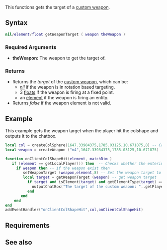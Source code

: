 This functions gets the target of a [custom weapon](/Element/Weapon.md "wikilink").

Syntax
------

``` lua
nil/element/float getWeaponTarget ( weapon theWeapon )
```

### Required Arguments

-   **theWeapon:** The weapon to get the target of.

### Returns

-   Returns the *target* of the [custom weapon](/Element/Weapon.md "wikilink"), which can be:
    -   *[nil](/nil.md "wikilink")* if the weapon is in rotation based targeting.
    -   3 [floats](/float.md "wikilink") if the weapon is firing at a fixed point.
    -   an [element](/element.md "wikilink") if the weapon is firing an entity.
-   Returns *false* if the weapon element is not valid.

Example
-------

This example gets the weapon target when the player hit the colshape and outputs it to the chatbox.

``` lua
local col = createColSphere(1647.33984375,1785.03125,10.671875,8) -- Create col sphere near to LV hospital
local weapon = createWeapon ("m4",1647.33984375,1785.03125,10.671875) -- Create the weapon

function onClientColShapeHit(element, matchDim )
   if (element == getLocalPlayer()) then  -- Checks whether the entering element is the local player 
     if weapon then -- if the weapon exist then
        setWeaponTarget (weapon,element,8) -- Set the weapon target to the localPlayer 
        local target = getWeaponTarget (weapon) -- get weapon target
          if target and isElement(target) and getElementType(target) == "player" then 
            outputChatBox("The target of the custom weapon: "..getPlayerName(target)) -- output to the chatbox
          end 
       end 
    end 
end
addEventHandler("onClientColShapeHit",col,onClientColShapeHit)
```

Requirements
------------

See also
--------
